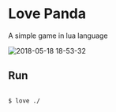 # Love Panda

A simple game in lua language

<p align="center">

![2018-05-18 18-53-32](https://user-images.githubusercontent.com/5102591/40244890-cc4b6fb2-5acc-11e8-93ad-103dc003483c.png)
   
</p>

## Run

```bash

$ love ./

